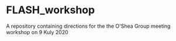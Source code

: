 # FLASH_workshop
A repository containing directions for the the O'Shea Group meeting workshop on 9 Kuly 2020
